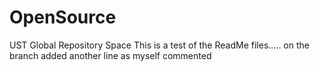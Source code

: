# OpenSource
UST Global Repository Space
This is a test of the ReadMe files..... on the branch
added another line as myself commented
